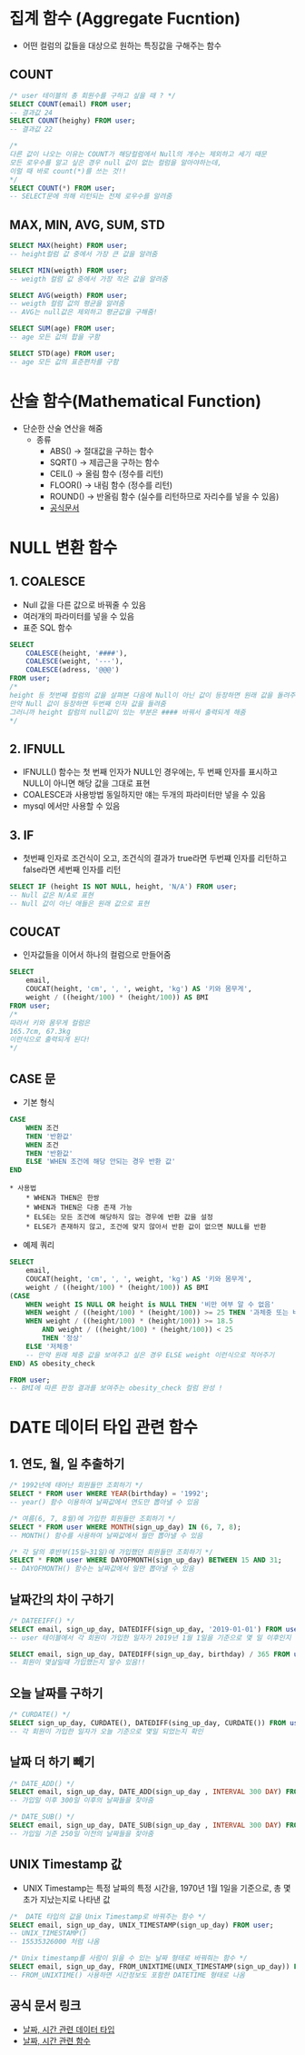 # 집계 함수 (Aggregate Fucntion)
- 어떤 컬럼의 값들을 대상으로 원하는 특징값을 구해주는 함수

## COUNT
```sql 
/* user 테이블의 총 회원수를 구하고 싶을 때 ? */
SELECT COUNT(email) FROM user; 
-- 결과값 24
SELECT COUNT(heighy) FROM user; 
-- 결과값 22

/*
다른 값이 나오는 이유는 COUNT가 해당컬럼에서 Null의 개수는 제외하고 세기 때문 
모든 로우수를 알고 싶은 경우 null 값이 없는 컬럼을 알아야하는데, 
이럴 때 바로 count(*)를 쓰는 것!! 
*/
SELECT COUNT(*) FROM user; 
-- SELECT문에 의해 리턴되는 전체 로우수를 알려줌 
```

## MAX, MIN, AVG, SUM, STD
```sql
SELECT MAX(height) FROM user; 
-- height컬럼 값 중에서 가장 큰 값을 알려줌 

SELECT MIN(weigth) FROM user; 
-- weigth 컬럼 값 중에서 가장 작은 값을 알려줌 

SELECT AVG(weigth) FROM user; 
-- weigth 컬럼 값의 평균을 알려줌 
-- AVG는 null값은 제외하고 평균값을 구해줌! 

SELECT SUM(age) FROM user; 
-- age 모든 값의 합을 구함 

SELECT STD(age) FROM user; 
-- age 모든 값의 표준편차를 구함 
```


# 산술 함수(Mathematical Function)
* 단순한 산술 연산을 해줌 
    * 종류 
        * ABS()  -> 절대값을 구하는 함수
        * SQRT()  -> 제곱근을 구하는 함수
        * CEIL()  -> 올림 함수 (정수를 리턴)
        * FLOOR() -> 내림 함수 (정수를 리턴)
        * ROUND() -> 반올림 함수 (실수를 리턴하므로 자리수를 넣을 수 있음)
        * [공식문서](https://dev.mysql.com/doc/refman/8.0/en/mathematical-functions.html)

# NULL 변환 함수
## 1. COALESCE
* Null 값을 다른 값으로 바꿔줄 수 있음
* 여러개의 파라미터를 넣을 수 있음
* 표준 SQL 함수 
```sql 
SELECT 
    COALESCE(height, '####'),
    COALESCE(weight, '---'),
    COALESCE(adress, '@@@')
FROM user;
/*
height 등 첫번째 컬럼의 값을 살펴본 다음에 Null이 아닌 값이 등장하면 원래 값을 돌려주고
만약 Null 값이 등장하면 두번째 인자 값을 들려줌 
그러니까 height 칼럼의 null값이 있는 부분은 #### 바꿔서 출력되게 해줌 
*/
```

## 2. IFNULL 
* IFNULL() 함수는 첫 번째 인자가 NULL인 경우에는, 두 번째 인자를 표시하고 NULL이 아니면 해당 값을 그대로 표현
* COALESCE과 사용방법 동일하지만 얘는 두개의 파라미터만 넣을 수 있음 
* mysql 에서만 사용할 수 있음

## 3. IF 
* 첫번째 인자로 조건식이 오고, 조건식의 결과가 true라면 두번쨰 인자를 리턴하고 false라면 세번째 인자를 리턴 
```sql
SELECT IF (height IS NOT NULL, height, 'N/A') FROM user;
-- Null 값은 N/A로 표현 
-- Null 값이 아닌 애들은 원래 값으로 표현 
```


## COUCAT 
* 인자값들을 이어서 하나의 컬럼으로 만들어줌
```sql 
SELECT 
    email, 
    COUCAT(height, 'cm', ', ', weight, 'kg') AS '키와 몸무게', 
    weight / ((height/100) * (height/100)) AS BMI 
FROM user;
/*
따라서 키와 몸무게 컬럼은
165.7cm, 67.3kg 
이런식으로 출력되게 된다! 
*/
```

## CASE 문 
* 기본 형식 
```sql 
CASE 
    WHEN 조건
    THEN '반환값' 
    WHEN 조건
    THEN '반환값' 
    ELSE 'WHEN 조건에 해당 안되는 경우 반환 값'
END 
```
    * 사용법
        * WHEN과 THEN은 한쌍
        * WHEN과 THEN은 다중 존재 가능 
        * ELSE는 모든 조건에 해당하지 않는 경우에 반환 값을 설정
        * ELSE가 존재하지 않고, 조건에 맞지 않아서 반환 값이 없으면 NULL를 반환

* 예제 쿼리 
```sql
SELECT 
    email, 
    COUCAT(height, 'cm', ', ', weight, 'kg') AS '키와 몸무게', 
    weight / ((height/100) * (height/100)) AS BMI 
(CASE 
    WHEN weight IS NULL OR height is NULL THEN '비만 여부 알 수 없음'
    WHEN weight / ((height/100) * (height/100)) >= 25 THEN '과체중 또는 비만'
    WHEN weight / ((height/100) * (height/100)) >= 18.5 
        AND weight / ((height/100) * (height/100)) < 25
        THEN '정상'
    ELSE '저체중'
    -- 만약 원래 체중 값을 보여주고 싶은 경우 ELSE weight 이런식으로 적어주기 
END) AS obesity_check 

FROM user;
-- BMI에 따른 판정 결과를 보여주는 obesity_check 컬럼 완성 ! 
```


# DATE 데이터 타입 관련 함수
## 1. 연도, 월, 일 추출하기
```sql
/* 1992년에 태어난 회원들만 조회하기 */
SELECT * FROM user WHERE YEAR(birthday) = '1992'; 
-- year() 함수 이용하여 날짜값에서 연도만 뽑아낼 수 있음

/* 여름(6, 7, 8월)에 가입한 회원들만 조회하기 */
SELECT * FROM user WHERE MONTH(sign_up_day) IN (6, 7, 8); 
-- MONTH() 함수를 사용하여 날짜값에서 월만 뽑아낼 수 있음

/* 각 달의 후반부(15일~31일)에 가입했던 회원들만 조회하기 */
SELECT * FROM user WHERE DAYOFMONTH(sign_up_day) BETWEEN 15 AND 31; 
-- DAYOFMONTH() 함수는 날짜값에서 일만 뽑아낼 수 있음 
```

## 날짜간의 차이 구하기
```sql
/* DATEEIFF() */
SELECT email, sign_up_day, DATEDIFF(sign_up_day, '2019-01-01') FROM user;
-- user 테이블에서 각 회원이 가입한 일자가 2019년 1월 1일을 기준으로 몇 일 이후인지 확인 

SELECT email, sign_up_day, DATEDIFF(sign_up_day, birthday) / 365 FROM user;
-- 회원이 몇살일때 가입했는지 알수 있음!! 
```


## 오늘 날짜를 구하기
```sql
/* CURDATE() */
SELECT sign_up_day, CURDATE(), DATEDIFF(sing_up_day, CURDATE()) FROM user; 
-- 각 회원이 가입한 일자가 오늘 기준으로 몇일 되었는지 확인
```

## 날짜 더 하기 빼기
```sql
/* DATE_ADD() */
SELECT email, sign_up_day, DATE_ADD(sign_up_day , INTERVAL 300 DAY) FROM user;
-- 가입일 이후 300일 이후의 날짜들을 찾아줌

/* DATE_SUB() */
SELECT email, sign_up_day, DATE_SUB(sign_up_day , INTERVAL 300 DAY) FROM user;
-- 가입일 기준 250일 이전의 날짜들을 찾아줌
```

## UNIX Timestamp 값
* UNIX Timestamp는 특정 날짜의 특정 시간을, 1970년 1월 1일을 기준으로, 총 몇 초가 지났는지로 나타낸 값
```sql
/*  DATE 타입의 값을 Unix Timestamp로 바꿔주는 함수 */
SELECT email, sign_up_day, UNIX_TIMESTAMP(sign_up_day) FROM user;
-- UNIX_TIMESTAMP()
-- 15535326000 처럼 나옴 

/* Unix timestamp를 사람이 읽을 수 있는 날짜 형태로 바꿔줘는 함수 */
SELECT email, sign_up_day, FROM_UNIXTIME(UNIX_TIMESTAMP(sign_up_day)) FROM user;
-- FROM_UNIXTIME() 사용하면 시간정보도 포함한 DATETIME 형태로 나옴
```

## 공식 문서 링크
* [날짜, 시간 관련 데이터 타입](https://dev.mysql.com/doc/refman/8.0/en/date-and-time-types.html)
* [날짜, 시간 관련 함수](https://dev.mysql.com/doc/refman/8.0/en/date-and-time-functions.html)